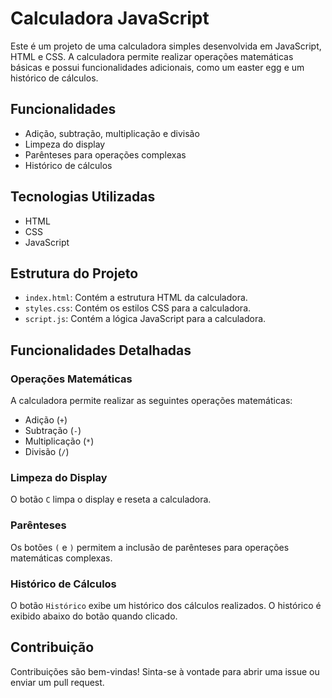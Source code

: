 # Calculadora JavaScript

Este é um projeto de uma calculadora simples desenvolvida em JavaScript, HTML e CSS. A calculadora permite realizar operações matemáticas básicas e possui funcionalidades adicionais, como um easter egg e um histórico de cálculos.

## Funcionalidades

- Adição, subtração, multiplicação e divisão
- Limpeza do display
- Parênteses para operações complexas
- Histórico de cálculos

## Tecnologias Utilizadas

- HTML
- CSS
- JavaScript

## Estrutura do Projeto

- `index.html`: Contém a estrutura HTML da calculadora.
- `styles.css`: Contém os estilos CSS para a calculadora.
- `script.js`: Contém a lógica JavaScript para a calculadora.

## Funcionalidades Detalhadas

### Operações Matemáticas

A calculadora permite realizar as seguintes operações matemáticas:
- Adição (`+`)
- Subtração (`-`)
- Multiplicação (`*`)
- Divisão (`/`)

### Limpeza do Display

O botão `C` limpa o display e reseta a calculadora.

### Parênteses

Os botões `(` e `)` permitem a inclusão de parênteses para operações matemáticas complexas.

### Histórico de Cálculos

O botão `Histórico` exibe um histórico dos cálculos realizados. O histórico é exibido abaixo do botão quando clicado.

## Contribuição

Contribuições são bem-vindas! Sinta-se à vontade para abrir uma issue ou enviar um pull request.
